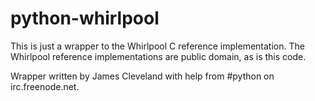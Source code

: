 # python-whirlpool

This is just a wrapper to the Whirlpool C reference implementation. 
The Whirlpool reference implementations are public domain, as is this code.

Wrapper written by James Cleveland with help from #python on irc.freenode.net.

